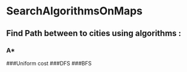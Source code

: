 # SearchAlgorithmsOnMaps

## Find Path between to cities using algorithms :
### A*
###Uniform cost
###DFS
###BFS
